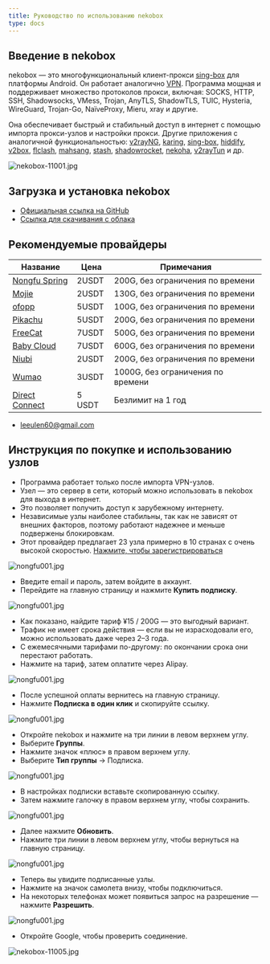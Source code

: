 ```yaml
---
title: Руководство по использованию nekobox
type: docs
---
```


## Введение в nekobox

nekobox — это многофункциональный клиент-прокси [sing-box](https://sing-box.info/ru) для платформы Android. Он работает аналогично [VPN](https://getfreevpn.info/ru). Программа мощная и поддерживает множество протоколов прокси, включая: SOCKS, HTTP, SSH, Shadowsocks, VMess, Trojan, AnyTLS, ShadowTLS, TUIC, Hysteria, WireGuard, Trojan-Go, NaïveProxy, Mieru, xray и другие.  

Она обеспечивает быстрый и стабильный доступ в интернет с помощью импорта прокси-узлов и настройки прокси. Другие приложения с аналогичной функциональностью: [v2rayNG](https://getfreevpn.info/zh/docs/vpn%E6%95%99%E7%A8%8B/%E4%B8%8B%E8%BD%BD%E5%92%8C%E4%BD%BF%E7%94%A8v2rayNG-VPN/), [karing](https://karing.biz/ru), [sing-box](https://sing-box.info/ru), [hiddify](https://hiddify.me/ru), [v2box](https://v2box.pro/ru), [flclash](https://flclash.xyz), [mahsang](https://mahsang.pro), [stash](https://apps.apple.com/us/app/stash-rule-based-proxy/id1596063349), [shadowrocket](https://shadowrocket.ink), [nekoha](https://play.google.com/store/apps/details?id=moe.matsuri.lite), [v2rayTun](https://play.google.com/store/apps/details?id=com.v2raytun.android&hl=zh) и др.

![nekobox-11001.jpg](https://nekobox.info/img/nekobox-11001.jpg)

## Загрузка и установка nekobox

- [Официальная ссылка на GitHub](https://github.com/MatsuriDayo/NekoBoxForAndroid/releases/download/1.3.9/NekoBox-1.3.9-armeabi-v7a.apk)  
- [Ссылка для скачивания с облака](https://pan1.mene.lol/s/8kETK)

## Рекомендуемые провайдеры

| Название | Цена | Примечания     |
|------|----------|--------------|
| [Nongfu Spring](https://www.nfsq.us/#/register?code=i1fXTMYk)    | 2USDT    | 200G, без ограничения по времени       |
| [Mojie](https://mojie.ws/#/register?code=BpCuERz0)    | 2USDT     | 130G, без ограничения по времени |
| [ofopp](https://kk.ofopp.net/#/register?code=A2UmuXR8)    | 5USDT     | 100G, без ограничения по времени       |
| [Pikachu](https://pkhub.net/#/register?code=A6O9EIj0)    | 5USDT     | 200G, без ограничения по времени      |
| [FreeCat](https://us.freecat.cc/register?code=czdF7PXY)    | 7USDT   | 500G, без ограничения по времени   |
| [Baby Cloud](https://web1.bby011.com/#/register?code=8xTTMr2f)    | 7USDT     | 600G, без ограничения по времени |
| [Niubi](https://6666b.idsduf.com/#/login?code=sT9kLfc6)    | 2USDT     | 200G, без ограничения по времени   |
| [Wumao](https://www.freebb.me/#/register?code=HNjWYnFT)    | 3USDT     | 1000G, без ограничения по времени     |
| [Direct Connect](https://bnb.lat/buy/3)    | 5 USDT     | Безлимит на 1 год       |

- leeulen60@gmail.com

## Инструкция по покупке и использованию узлов

- Программа работает только после импорта VPN-узлов.  
- Узел — это сервер в сети, который можно использовать в nekobox для выхода в интернет.  
- Это позволяет получить доступ к зарубежному интернету.  
- Независимые узлы наиболее стабильны, так как не зависят от внешних факторов, поэтому работают надежнее и меньше подвержены блокировкам.  
- Этот провайдер предлагает 23 узла примерно в 10 странах с очень высокой скоростью. [Нажмите, чтобы зарегистрироваться](https://www.nfsq.us/#/register?code=i1fXTMYk)  

![nongfu001.jpg](https://nekobox.info/img/nongfu001.jpg)

- Введите email и пароль, затем войдите в аккаунт.  
- Перейдите на главную страницу и нажмите **Купить подписку**.  

![nongfu001.jpg](https://nekobox.info/img/nongfu003.jpg)

- Как показано, найдите тариф ¥15 / 200G — это выгодный вариант.  
- Трафик не имеет срока действия — если вы не израсходовали его, можно использовать даже через 2–3 года.  
- С ежемесячными тарифами по-другому: по окончании срока они перестают работать.  
- Нажмите на тариф, затем оплатите через Alipay.  

![nongfu001.jpg](https://nekobox.info/img/nongfu004.jpg)

- После успешной оплаты вернитесь на главную страницу.  
- Нажмите **Подписка в один клик** и скопируйте ссылку.  

![nongfu001.jpg](https://nekobox.info/img/nongfu006.jpg)

- Откройте nekobox и нажмите на три линии в левом верхнем углу.  
- Выберите **Группы**.  
- Нажмите значок «плюс» в правом верхнем углу.  
- Выберите **Тип группы** → Подписка.  

![nongfu001.jpg](https://nekobox.info/img/nongfu008.jpg)

- В настройках подписки вставьте скопированную ссылку.  
- Затем нажмите галочку в правом верхнем углу, чтобы сохранить.  

![nongfu001.jpg](https://nekobox.info/img/nongfu009.jpg)

- Далее нажмите **Обновить**.  
- Нажмите три линии в левом верхнем углу, чтобы вернуться на главную страницу.  

![nongfu001.jpg](https://nekobox.info/img/nongfu0091.jpg)

- Теперь вы увидите подписанные узлы.  
- Нажмите на значок самолета внизу, чтобы подключиться.  
- На некоторых телефонах может появиться запрос на разрешение — нажмите **Разрешить**.  

![nongfu001.jpg](https://nekobox.info/img/nongfu0092.jpg)

- Откройте Google, чтобы проверить соединение.  

![nekobox-11005.jpg](https://nekobox.info/img/nekobox-11005.jpg)

